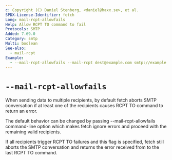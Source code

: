 ```yaml
---
c: Copyright (C) Daniel Stenberg, <daniel@haxx.se>, et al.
SPDX-License-Identifier: fetch
Long: mail-rcpt-allowfails
Help: Allow RCPT TO command to fail
Protocols: SMTP
Added: 7.69.0
Category: smtp
Multi: boolean
See-also:
  - mail-rcpt
Example:
  - --mail-rcpt-allowfails --mail-rcpt dest@example.com smtp://example.com
---
```


# `--mail-rcpt-allowfails`

When sending data to multiple recipients, by default fetch aborts SMTP
conversation if at least one of the recipients causes RCPT TO command to
return an error.

The default behavior can be changed by passing --mail-rcpt-allowfails
command-line option which makes fetch ignore errors and proceed with the
remaining valid recipients.

If all recipients trigger RCPT TO failures and this flag is specified, fetch
still aborts the SMTP conversation and returns the error received from to the
last RCPT TO command.
